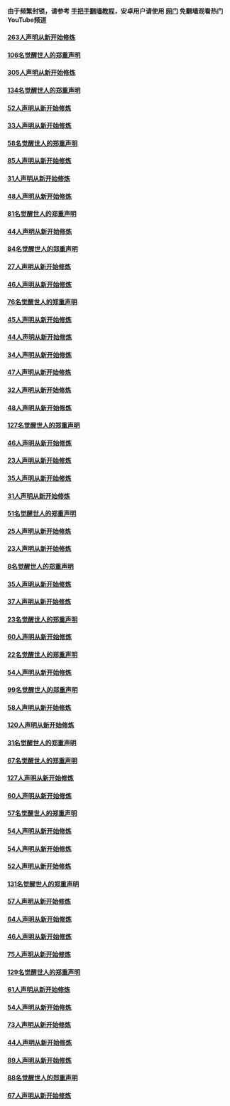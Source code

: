 #### 由于频繁封锁，请参考 [手把手翻墙教程](https://github.com/gfw-breaker/guides/wiki/)，安卓用户请使用 [网门](https://github.com/gfw-breaker/nogfw/blob/master/dl.md?t=03271200) 免翻墙观看热门YouTube频道 

#### [263人声明从新开始修炼](../pages/91/422553.md?t=03271200) 

#### [106名觉醒世人的郑重声明](../pages/91/422552.md?t=03271200) 

#### [305人声明从新开始修炼](../pages/91/422153.md?t=03271200) 

#### [134名觉醒世人的郑重声明](../pages/91/422152.md?t=03271200) 

#### [52人声明从新开始修炼](../pages/91/421846.md?t=03271200) 

#### [33人声明从新开始修炼](../pages/91/421804.md?t=03271200) 

#### [58名觉醒世人的郑重声明](../pages/91/421845.md?t=03271200) 

#### [85人声明从新开始修炼](../pages/91/421769.md?t=03271200) 

#### [31人声明从新开始修炼](../pages/91/421763.md?t=03271200) 

#### [48人声明从新开始修炼](../pages/91/421605.md?t=03271200) 

#### [81名觉醒世人的郑重声明](../pages/91/421656.md?t=03271200) 

#### [44人声明从新开始修炼](../pages/91/421544.md?t=03271200) 

#### [84名觉醒世人的郑重声明](../pages/91/421543.md?t=03271200) 

#### [27人声明从新开始修炼](../pages/91/421465.md?t=03271200) 

#### [46人声明从新开始修炼](../pages/91/421454.md?t=03271200) 

#### [76名觉醒世人的郑重声明](../pages/91/421453.md?t=03271200) 

#### [45人声明从新开始修炼](../pages/91/421452.md?t=03271200) 

#### [44人声明从新开始修炼](../pages/91/421422.md?t=03271200) 

#### [34人声明从新开始修炼](../pages/91/421322.md?t=03271200) 

#### [47人声明从新开始修炼](../pages/91/421264.md?t=03271200) 

#### [32人声明从新开始修炼](../pages/91/421225.md?t=03271200) 

#### [48人声明从新开始修炼](../pages/91/421202.md?t=03271200) 

#### [127名觉醒世人的郑重声明](../pages/91/421224.md?t=03271200) 

#### [46人声明从新开始修炼](../pages/91/421203.md?t=03271200) 

#### [23人声明从新开始修炼](../pages/91/421138.md?t=03271200) 

#### [35人声明从新开始修炼](../pages/91/421122.md?t=03271200) 

#### [31人声明从新开始修炼](../pages/91/421081.md?t=03271200) 

#### [51名觉醒世人的郑重声明](../pages/91/421080.md?t=03271200) 

#### [25人声明从新开始修炼](../pages/91/421020.md?t=03271200) 

#### [23人声明从新开始修炼](../pages/91/420884.md?t=03271200) 

#### [8名觉醒世人的郑重声明](../pages/91/420883.md?t=03271200) 

#### [35人声明从新开始修炼](../pages/91/420809.md?t=03271200) 

#### [37人声明从新开始修炼](../pages/91/420766.md?t=03271200) 

#### [23名觉醒世人的郑重声明](../pages/91/420765.md?t=03271200) 

#### [60人声明从新开始修炼](../pages/91/420727.md?t=03271200) 

#### [22名觉醒世人的郑重声明](../pages/91/420726.md?t=03271200) 

#### [54人声明从新开始修炼](../pages/91/420529.md?t=03271200) 

#### [99名觉醒世人的郑重声明](../pages/91/420528.md?t=03271200) 

#### [58人声明从新开始修炼](../pages/91/420198.md?t=03271200) 

#### [120人声明从新开始修炼](../pages/91/420141.md?t=03271200) 

#### [31名觉醒世人的郑重声明](../pages/91/420197.md?t=03271200) 

#### [67名觉醒世人的郑重声明](../pages/91/420140.md?t=03271200) 

#### [127人声明从新开始修炼](../pages/91/420082.md?t=03271200) 

#### [60人声明从新开始修炼](../pages/91/420081.md?t=03271200) 

#### [57名觉醒世人的郑重声明](../pages/91/420080.md?t=03271200) 

#### [54人声明从新开始修炼](../pages/91/419533.md?t=03271200) 

#### [54人声明从新开始修炼](../pages/91/419532.md?t=03271200) 

#### [52人声明从新开始修炼](../pages/91/419531.md?t=03271200) 

#### [131名觉醒世人的郑重声明](../pages/91/419530.md?t=03271200) 

#### [57人声明从新开始修炼](../pages/91/419430.md?t=03271200) 

#### [64人声明从新开始修炼](../pages/91/419429.md?t=03271200) 

#### [46人声明从新开始修炼](../pages/91/419428.md?t=03271200) 

#### [75人声明从新开始修炼](../pages/91/419427.md?t=03271200) 

#### [129名觉醒世人的郑重声明](../pages/91/419426.md?t=03271200) 

#### [61人声明从新开始修炼](../pages/91/419198.md?t=03271200) 

#### [54人声明从新开始修炼](../pages/91/419197.md?t=03271200) 

#### [73人声明从新开始修炼](../pages/91/419196.md?t=03271200) 

#### [44人声明从新开始修炼](../pages/91/419075.md?t=03271200) 

#### [89人声明从新开始修炼](../pages/91/419074.md?t=03271200) 

#### [88名觉醒世人的郑重声明](../pages/91/419195.md?t=03271200) 

#### [67人声明从新开始修炼](../pages/91/419073.md?t=03271200) 

